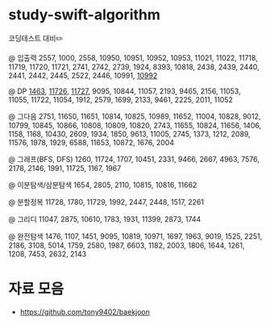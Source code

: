 # study-swift-algorithm
코딩테스트 대비✏️

@ 입출력
2557, 1000, 2558, 10950, 10951, 10952, 10953, 11021, 11022, 
11718, 11719, 11720, 11721, 2741, 2742, 2739, 1924, 8393, 10818, 
2438, 2439, 2440, 2441, 2442, 2445, 2522, 2446, 10991, [10992](https://github.com/Woozzang/study-swift-algorithm/blob/master/BOJ/10992.swift)

@ DP
[1463](https://github.com/Woozzang/study-swift-algorithm/blob/master/BOJ/1463.swift), [11726](https://github.com/Woozzang/study-swift-algorithm/blob/master/BOJ/11726.swift), [11727](https://github.com/Woozzang/study-swift-algorithm/blob/master/BOJ/11727.swift), 9095, 10844, 11057, 2193, 9465, 2156, 11053, 
11055, 11722, 11054, 1912, 2579, 1699, 2133, 9461, 2225, 2011, 11052

@ 그다음
2751, 11650, 11651, 10814, 10825, 10989, 11652, 11004, 10828, 9012, 
10799, 10845, 10866, 10808, 10809, 10820, 2743, 11655, 10824, 11656, 
1406, 1158, 1168, 10430, 2609, 1934, 1850, 9613, 11005, 2745, 1373, 1212,
 2089, 11576, 1978, 1929, 6588, 11653, 10872, 1676, 2004

@ 그래프(BFS, DFS)
1260, 11724, 1707, 10451, 2331, 9466, 2667, 4963, 7576, 2178, 2146, 1991, 11725, 1167, 1967

@ 이분탐색/삼분탐색 
1654, 2805, 2110, 10815, 10816, 11662

@ 분할정복
11728, 1780, 11729, 1992, 2447, 2448, 1517, 2261

@ 그리디
11047, 2875, 10610, 1783, 1931, 11399, 2873, 1744

@ 완전탐색
1476, 1107, 1451, 9095, 10819, 10971, 1697, 1963, 9019, 1525, 2251, 2186, 3108, 
5014, 1759, 2580, 1987, 6603, 1182, 2003, 1806, 1644, 1261, 1208, 7453, 2632, 2143

# 자료 모음
- https://github.com/tony9402/baekjoon
